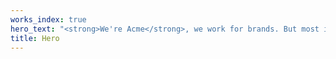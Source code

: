 ```yaml
---
works_index: true
hero_text: "<strong>We're Acme</strong>, we work for brands. But most importantly, we work for fun."
title: Hero
---
```


<Hero :text="$page.frontmatter.hero_text" />
<WorksList />

